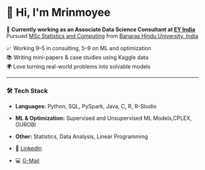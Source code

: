 # 👋 Hi, I'm Mrinmoyee 

🎯 **Currently working as an Associate Data Science Consultant at [EY India](https://www.ey.com/en_in)**  
    Pursued [MSc Statistics and Computing](https://www.bhu.ac.in/Content/Syllabus/Syllabus_3306920210211051938.pdf) from [Banaras Hindu University, India](https://www.bhu.ac.in/Site/Home/1_2_16_Main-Site) 

📈 Working 9–5 in consulting, 5–9 on ML and optimization  
📚 Writing mini-papers & case studies using Kaggle data  
🌍 Love turning real-world problems into solvable models

---

### 🛠️ Tech Stack
- **Languages:** Python, SQL, PySpark, Java, C, R, R-Studio
- **ML & Optimization:** Supervised and Unsupervised ML Models,CPLEX, GUROBI
- **Other:** Statistics, Data Analysis, Linear Programming

- 💼 [LinkedIn](https://www.linkedin.com/in/mrinmoyee-h-a7b606202/)
- 💻 [G-Mail](mailto:mrinmoyeehawladar@gmail.com)
